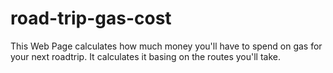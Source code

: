 # road-trip-gas-cost
This Web Page calculates how much money you'll have to spend on gas for your next roadtrip. It calculates it basing on the routes you'll take.
